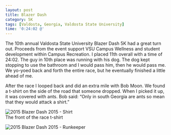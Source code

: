 ```yaml
---
layout: post
title: Blazer Dash
category: 5K
tags: [Valdosta, Georgia, Valdosta State University]
time: '0:24:02 @'
---
```

The 10th annual Valdosta State University Blazer Dash 5K had a great turn out. Proceeds from the event support VSU Campus Wellness and student development within Campus Recreation. I placed 11th overall with a time of 24:02. The guy in 10th place was running with his dog. The dog kept stopping to use the bathroom and I would pass him, then he would pass me. We yo-yoed back and forth the entire race, but he eventually finished a little ahead of me.

After the race I looped back and did an extra mile with Bob Moon. We found a t-shirt on the side of the road that someone dropped. When I picked it up, it was covered with ants. Bob said: “Only in south Georgia are ants so mean that they would attack a shirt.”

![2015 Blazer Dash 2015 - Shirt]({{site.url}}/files/2015-08-29-blazer-dash-shirt.jpg)<br>The front of the race t-shirt

![2015 Blazer Dash 2015 - Runkeeper]({{site.url}}/files/2015-08-29-blazer-dash-runkeeper.png)